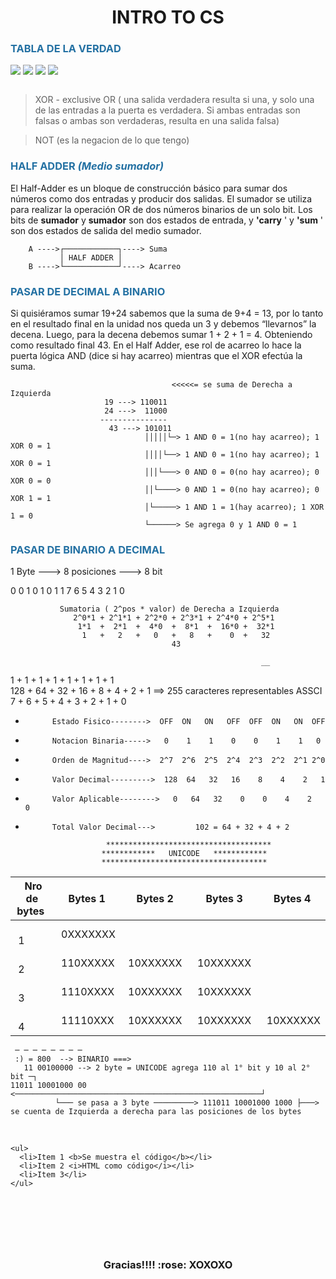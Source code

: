 <h1 align='center'></h1>
<h1 align="center">INTRO TO CS</h1>

<H3 align= rigth style='color:#2471A3' >TABLA DE LA VERDAD</H3>  

![](https://github.com/Kapelu/Henry-Apuntes/blob/main/scr/MI-Foundations/00-IntroToCS/TablaAND.png)
![](https://github.com/Kapelu/Henry-Apuntes/blob/main/scr/MI-Foundations/00-IntroToCS/TablaAND.png)
![](https://github.com/Kapelu/Henry-Apuntes/blob/main/scr/MI-Foundations/00-IntroToCS/TablaAND.png)
![](https://github.com/Kapelu/Henry-Apuntes/blob/main/scr/MI-Foundations/00-IntroToCS/TablaAND.png)




<img scr='https://github.com/Kapelu/Henry-Apuntes/blob/main/scr/MI-Foundations/00-IntroToCS/TablaAND.png' Alt=''>


> XOR - exclusive OR ( una salida verdadera resulta si una, y solo una de las entradas a la puerta es verdadera. Si ambas entradas son falsas o ambas son verdaderas, resulta en una salida falsa)

> NOT (es la negacion de lo que tengo)

<H3 align= rigth style='color:#2471A3' >HALF ADDER <i>(Medio sumador)</i></H3>

El Half-Adder es un bloque de construcción básico para sumar dos números como dos entradas y producir dos salidas. El sumador se utiliza para realizar la operación OR de dos números binarios de un solo bit. Los bits de **sumador** y **sumador** son dos estados de entrada, y **'carry** ' y **'sum** ' son dos estados de salida del medio sumador.

        A ---->┌────────────┐----> Suma
	           │ HALF ADDER │
	    B ---->└────────────┘----> Acarreo	  


<H3 align= rigth style='color:#2471A3' >PASAR DE DECIMAL A BINARIO</H3>  

Si quisiéramos sumar 19+24 sabemos que la suma de 9+4 = 13, por lo tanto en el resultado final en la unidad nos queda un 3 y debemos “llevarnos” la decena. Luego, para la decena debemos sumar 1 + 2 + 1 = 4. Obteniendo como resultado final 43.
En el Half Adder, ese rol de acarreo lo hace la puerta lógica AND (dice si hay acarreo) mientras que el XOR efectúa la suma.

                                        <<<<<= se suma de Derecha a Izquierda
                         19 ---> 110011
                         24 --->  11000
                        ---------------
                          43 ---> 101011
                                  │││││└─> 1 AND 0 = 1(no hay acarreo); 1 XOR 0 = 1
                                  ││││└──> 1 AND 0 = 1(no hay acarreo); 1 XOR 0 = 1
                                  │││└───> 0 AND 0 = 0(no hay acarreo); 0 XOR 0 = 0
                                  ││└────> 0 AND 1 = 0(no hay acarreo); 0 XOR 1 = 1
                                  │└─────> 1 AND 1 = 1(hay acarreo); 1 XOR 1 = 0
                                  └──────> Se agrega 0 y 1 AND 0 = 1



<H3 align= rigth style='color:#2471A3' >PASAR DE BINARIO A DECIMAL</H3>

1 Byte ---> 8 posiciones ---> 8 bit

0 0 1 0 1 0 1 1
 7 6 5 4 3 2 1 0

               Sumatoria ( 2^pos * valor) de Derecha a Izquierda
                  2^0*1 + 2^1*1 + 2^2*0 + 2^3*1 + 2^4*0 + 2^5*1 
                   1*1  +  2*1  +  4*0  +  8*1  +  16*0 +  32*1
                    1   +   2   +   0   +   8   +    0  +   32
                                        43

                                                            __

   1  +  1 +  1 +  1 + 1 + 1 + 1 + 1    
 128 + 64 + 32 + 16 + 8 + 4 + 2 + 1   ==> 255 caracteres representables ASSCI
   7  +  6 +  5 +  4 + 3 + 2 + 1 + 0  

  
  

*           Estado Fisico-------->  OFF  ON   ON   OFF  OFF  ON   ON  OFF

*           Notacion Binaria----->   0    1    1    0    0    1    1   0

*           Orden de Magnitud---->  2^7  2^6  2^5  2^4  2^3  2^2  2^1 2^0

*           Valor Decimal--------->  128  64   32   16    8    4    2   1

*           Valor Aplicable-------->   0   64   32    0    0    4    2   0

*           Total Valor Decimal--->         102 = 64 + 32 + 4 + 2 

                        *************************************
                       ************   UNICODE   ************
                       *************************************
<table>
	<thead>
	<tr>
		<th>&nbsp;Nro de bytes&nbsp;</th>
		<th>Bytes 1</th>
		<th>Bytes 2</th>
		<th>Bytes 3</th>
		<th>Bytes 4</th>
	</tr>
	</thead>
	<tbody>
	<tr>
		<td>&nbsp; &nbsp; &nbsp; &nbsp; &nbsp; &nbsp;1</td>
		<td>&nbsp;0XXXXXXX</td>
		<td>&nbsp;</td>
		<td>&nbsp;</td>
		<td>&nbsp;</td>
	</tr>
	<tr>
		<td>&nbsp; &nbsp; &nbsp; &nbsp; &nbsp; &nbsp;2</td>
		<td>&nbsp;110XXXXX</td>
		<td>&nbsp;10XXXXXX&nbsp;</td>
		<td>&nbsp;10XXXXXX&nbsp;</td>
		<td></td>
	</tr>
	<tr>
		<td>&nbsp; &nbsp; &nbsp; &nbsp; &nbsp; &nbsp;3</td>
		<td>&nbsp;1110XXXX</td>
		<td>&nbsp;10XXXXXX</td>
		<td>&nbsp;10XXXXXX</td>
		<td></td>
	</tr>
	<tr>
		<td>&nbsp; &nbsp; &nbsp; &nbsp; &nbsp; &nbsp;4</td>
		<td>&nbsp;11110XXX</td>
		<td>&nbsp;10XXXXXX</td>
		<td>&nbsp;10XXXXXX</td>
		<td>&nbsp;10XXXXXX</td>
	</tr>
	<tbody>
</table>

     ─ ─ ─ ─ ─ ─ ─ ─
     :) = 800  --> BINARIO ===> 
       11 00100000 --> 2 byte = UNICODE agrega 110 al 1° bit y 10 al 2° bit ─┐
    11011 10001000 00 <───────────────────────────────────────────────────────┘
              └─── se pasa a 3 byte ─────────> 111011 10001000 1000 ├───> se cuenta de Izquierda a derecha para las posiciones de los bytes


<br>








<pre><code>&lt;ul&gt;
  &lt;li&gt;Item 1 &lt;b&gt;Se muestra el código&lt;/b&gt;&lt;/li&gt;
  &lt;li&gt;Item 2 &lt;i&gt;HTML como código&lt;/i&gt;&lt;/li&gt;
  &lt;li&gt;Item 3&lt;/li&gt;
&lt;/ul&gt;</code></pre>
<h1 align='center'></h1>
<br/> 
<br/> 
<br/> 
<h3 align="center">Gracias!!!!  :rose:   XOXOXO

